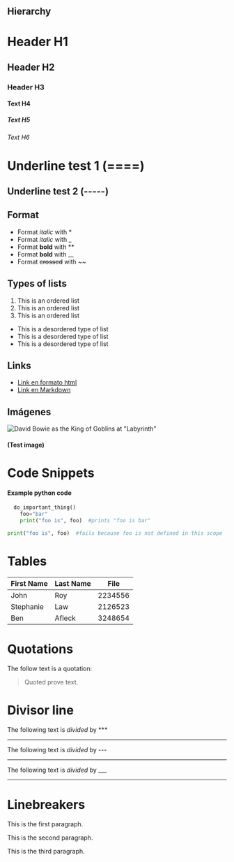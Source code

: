 ## Hierarchy
# Header H1
## Header H2
### Header H3
#### Text H4
##### Text H5
###### Text H6

Underline test 1 (====)
=

Underline test 2 (-----)
-
## Format
- Format *italic* with  *
- Format _italic_ with  _
- Format **bold** with  **
- Format __bold__ with  __
- Format ~~crossed~~ with  ~~

## Types of lists
1. This is an ordered list
1. This is an ordered list
1. This is an ordered list

- This is a desordered type of list
- This is a desordered type of list
- This is a desordered type of list



## Links
- <a href="https//www.google.com">Link en formato html</a>
- [Link en Markdown](https://wwww.google.com)

## Imágenes

![David Bowie as the King of Goblins at "Labyrinth"](https://d7lju56vlbdri.cloudfront.net/var/ezwebin_site/storage/images/_aliases/img_1col/reportajes/david-bowie-un-artista-de-ciencia-ficcion/5599419-2-esl-MX/David-Bowie-un-artista-de-ciencia-ficcion.jpg)
#### (Test image)
# Code Snippets
#### Example python code
```Python
  do_important_thing() 
    foo="bar"
    print("foo is", foo)  #prints "foo is bar" 

print("foo is", foo)  #fails because foo is not defined in this scope
```
# Tables

| First Name | Last Name | File |
|-|-|-
John |Roy |2234556
Stephanie | Law |2126523
Ben| Afleck | 3248654

# Quotations
The follow text is a quotation:
> Quoted prove text. 

# Divisor line
The following text is *divided*  by ***
***
The following text is *divided*  by ---

---
The following text is *divided*  by ___
___


# Linebreakers
This is the first paragraph.

This is the second paragraph.

This is the third paragraph.